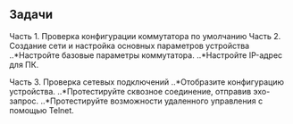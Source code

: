 Задачи
-----
Часть 1. Проверка конфигурации коммутатора по умолчанию
Часть 2. Создание сети и настройка основных параметров устройства
..*Настройте базовые параметры коммутатора.
..*Настройте IP-адрес для ПК.

Часть 3. Проверка сетевых подключений
..*Отобразите конфигурацию устройства.
..*Протестируйте сквозное соединение, отправив эхо-запрос.
..*Протестируйте возможности удаленного управления с помощью Telnet.
